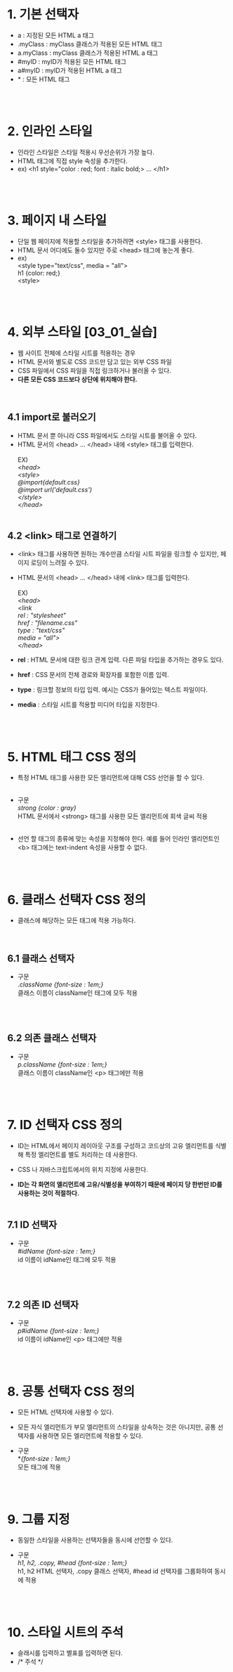 # 1. 기본 선택자
* a : 지정된 모든 HTML a 태그
* .myClass : myClass 클래스가 적용된 모든 HTML 태그
* a.myClass : myClass 클래스가 적용된 HTML a 태그
* #myID : myID가 적용된 모든 HTML 태그
* a#myID : myID가 적용된 HTML a 태그
* \* : 모든 HTML 태그

<br><br>

# 2. 인라인 스타일
* 인라인 스타일은 스타일 적용시 우선순위가 가장 높다.
* HTML 태그에 직접 style 속성을 추가한다.
* ex) \<h1 style="color : red; font : italic bold;> ... \</h1>

<br><br>

# 3. 페이지 내 스타일
* 단일 웹 페이지에 적용할 스타일을 추가하려면 \<style> 태그를 사용한다.
* HTML 문서 어디에도 둘수 있지만 주로 \<head> 태그에 놓는게 좋다.
* ex)<br>
 \<style type="text/css", media = "all"><br>
 h1 {color: red;} <br>
\<style> <br>

<br><br>

# 4. 외부 스타일 [03_01_실습]
* 웹 사이트 전체에 스타일 시트를 적용하는 경우
* HTML 문서와 별도로 CSS 코드만 담고 있는 외부 CSS 파일
* CSS 파일에서 CSS 파일을 직접 링크하거나 불러올 수 있다.
* **다른 모든 CSS 코드보다 상단에 위치해야 한다.**

<br>

 
## 4.1 import로 불러오기

* HTML 문서 뿐 아니라 CSS 파일에서도 스타일 시트를 불어올 수 있다.
* HTML 문서의 \<head> ... \</head> 내에 \<style> 태그를 입력한다.  
    <br>
    EX) <br>
    *\<head> <br>
    \<style> <br>
    \@import{default.css} <br>
    *\@import url('default.css')* <br>
    \</style><br>
    \</head>* <br>
    <br>

## 4.2 **\<link> 태그로 연결하기**
* \<link> 태그를 사용하면 원하는 개수만큼 스타일 시트 파일을 링크할 수 있지만, 페이지 로딩이 느려질 수 있다.
* HTML 문서의 \<head> ... \</head> 내에 \<link> 태그를 입력한다. <br><br>
EX) <br>
*\<head> <br>
\<link <br>
rel : "stylesheet" <br>
href : "filename.css" <br>
type : "text/css" <br>
media = "all"\> <br>
\</head>* <br>

* **rel** : HTML 문서에 대한 링크 관계 입력. 다른 파일 타입을 추가하는 경우도 있다.
* **href** : CSS 문서의 전체 경로와 확장자를 포함한 이름 입력.
* **type** : 링크할 정보의 타입 입력. 예시는 CSS가 들어있는 텍스트 파일이다.
* **media** : 스타일 시트를 적용할 미디어 타입을 지정한다.

<br><br>

# 5. HTML 태그 CSS 정의
* 특정 HTML 태그를 사용한 모든 엘리먼트에 대해 CSS 선언을 할 수 있다.<br><br>

* 구문 <br>
*strong {color : gray}* <br>
HTML 문서에서 \<strong> 태그를 사용한 모든 엘리먼트에 회색 글씨 적용 <br><br>

* 선언 할 태그의 종류에 맞는 속성을 지정해야 한다. 예를 들어 인라인 엘리먼트인 \<b> 태그에는 text-indent 속성을 사용할 수 없다.

<br><br>

# 6. 클래스 선택자 CSS 정의
* 클래스에 해당하는 모든 태그에 적용 가능하다. <br>
<br>

## 6.1 클래스 선택자 
* 구문 <br>
*.className {font-size : 1em;}* <br>
클래스 이름이 className인 태그에 모두 적용

<br><br>

## 6.2 의존 클래스 선택자 
* 구문 <br>
*p.className {font-size : 1em;}* <br>
클래스 이름이 className인 \<p> 태그에만 적용

<br><br>

# 7. ID 선택자 CSS 정의
* ID는 HTML에서 페이지 레이아웃 구조를 구성하고 코드상의 고유 엘리먼트를 식별해 특정 엘리먼트를 별도 처리하는 데 사용한다. <br>

* CSS 나 자바스크립트에서의 위치 지정에 사용한다.

* **ID는 각 화면의 엘리먼트에 고유/식별성을 부여하기 때문에 페이지 당 한번만 ID를 사용하는 것이 적절하다.**
<br><br>

## 7.1 ID 선택자 
* 구문 <br>
*#idName {font-size : 1em;}* <br>
id 이름이 idName인 태그에 모두 적용

<br><br>

## 7.2 의존 ID 선택자 
* 구문 <br>
*p#idName {font-size : 1em;}* <br>
id 이름이 idName인 \<p> 태그에만 적용

<br><br>

# 8. 공통 선택자 CSS 정의
* 모든 HTML 선택자에 사용할 수 있다.
* 모든 자식 엘리먼트가 부모 엘리먼트의 스타일을 상속하는 것은 아니지만, 공통 선택자를 사용하면 모든 엘리먼트에 적용할 수 있다.

* 구문 <br>
**{font-size : 1em;}* <br>
모든 태그에 적용

<br><br>

# 9. 그룹 지정
* 동일한 스타일을 사용하는 선택자들을 동시에 선언할 수 있다. <br>

* 구문 <br>
*h1, h2, .copy, #head {font-size : 1em;}* <br>
h1, h2 HTML 선택자, .copy 클래스 선택자, #head id 선택자를 그룹화하여 동시에 적용

<br><br>

# 10. 스타일 시트의 주석
* 슬래시를 입력하고 별표를 입력하면 된다. <br>
* /* 주석 */